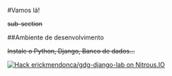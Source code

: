 #Vamos lá!

~~sub-section~~

##Ambiente de desenvolvimento

~~Instale o Python, Django, Banco de dados...~~

[![Hack erickmendonca/gdg-django-lab on Nitrous.IO](https://d3o0mnbgv6k92a.cloudfront.net/assets/hack-l-v1-3cc067e71372f6045e1949af9d96095b.png)](https://www.nitrous.io/hack_button?source=embed&runtime=django&repo=erickmendonca%2Fgdg-django-lab&file_to_open=README.md)
